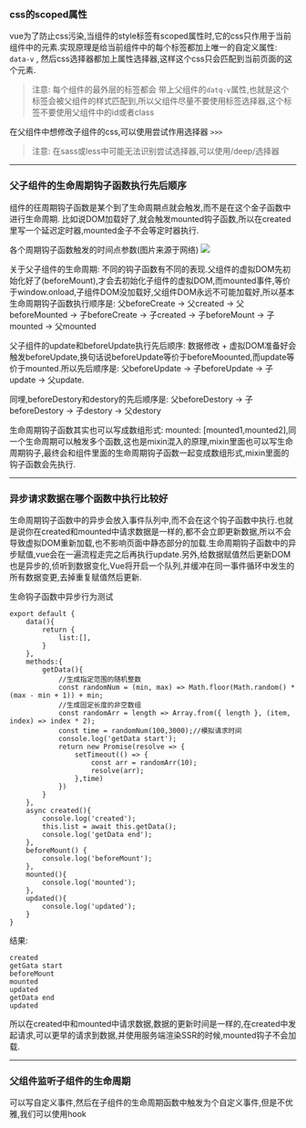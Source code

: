 ### **css的scoped属性**

vue为了防止css污染,当组件的style标签有scoped属性时,它的css只作用于当前组件中的元素.实现原理是给当前组件中的每个标签都加上唯一的自定义属性: `data-v` , 然后css选择器都加上属性选择器,这样这个css只会匹配到当前页面的这个元素.

> 注意: 每个组件的最外层的标签都会 带上父组件的`datq-v`属性,也就是这个标签会被父组件的样式匹配到,所以父组件尽量不要使用标签选择器,这个标签不要使用父组件中的id或者class

在父组件中想修改子组件的css,可以使用尝试作用选择器 `>>>`
> 注意: 在sass或less中可能无法识别尝试选择器,可以使用/deep/选择器

---

### **父子组件的生命周期钩子函数执行先后顺序**
组件的彺周期钩子函数是某个到了生命周期点就会触发,而不是在这个金子函数中进行生命周期. 比如说DOM加载好了,就会触发mounted钩子函数,所以在created里写一个延迟定时器,mounted金子不会等定时器执行.

各个周期钩子函数触发的时间点参数(图片来源于网络)
![](https://user-gold-cdn.xitu.io/2019/9/26/16d6c8f3c5cace22?imageslim)

关于父子组件的生命周期: 不同的钩子函数有不同的表现.父组件的虚拟DOM先初始化好了(beforeMount),才会去初始化子组件的虚拟DOM,而mounted事件,等价于window.onload,子组件DOM没加载好,父组件DOM永远不可能加载好,所以基本生命周期钩子函数执行顺序是: 父beforeCreate -> 父created -> 父beforeMounted -> 子beforeCreate -> 子created -> 子beforeMount -> 子mounted -> 父mounted

父子组件的update和beforeUpdate执行先后顺序: 数据修改 + 虚拟DOM准备好会触发beforeUpdate,换句话说beforeUpdate等价于beforeMoounted,而update等价于mounted.所以先后顺序是: 父beforeUpdate -> 子beforeUpdate -> 子update -> 父update.

同埋,beforeDestory和destory的先后顺序是: 父beforeDestory -> 子beforeDestory -> 子destory -> 父destory

生命周期钩子函数其实也可以写成数组形式: mounted: [mounted1,mounted2],同一个生命周期可以触发多个函数,这也是mixin混入的原理,mixin里面也可以写生命周期钩子,最终会和组件里面的生命周期钩子函数一起变成数组形式,mixin里面的钩子函数会先执行.

---

### **异步请求数据在哪个函数中执行比较好**

生命周期钩子函数中的异步会放入事件队列中,而不会在这个钩子函数中执行.也就是说你在created和mounted中请求数据是一样的,都不会立即更新数据,所以不会导致虚拟DOM重新加载,也不影响页面中静态部分的加载.生命周期钩子函数中的异步赋值,vue会在一遍流程走完之后再执行update.另外,给数据赋值然后更新DOM也是异步的,侦听到数据变化,Vue将开启一个队列,并缓冲在同一事件循环中发生的所有数据变更,去掉重复赋值然后更新.

生命钩子函数中异步行为测试

```
export default {
    data(){
        return {
            list:[],
        }
    },
    methods:{
        getData(){
            //生成指定范围的随机整数
            const randomNum = (min, max) => Math.floor(Math.random() * (max - min + 1)) + min; 
            //生成固定长度的非空数组
            const randomArr = length => Array.from({ length }, (item, index) => index * 2); 
            const time = randomNum(100,3000);//模拟请求时间
            console.log('getData start');
            return new Promise(resolve => {
                setTimeout(() => {
                    const arr = randomArr(10);
                    resolve(arr);
                },time)
            })
        }
    },
    async created(){
        console.log('created');
        this.list = await this.getData();
        console.log('getData end');
    },
    beforeMount() {
        console.log('beforeMount');
    },
    mounted(){
        console.log('mounted');
    },
    updated(){
        console.log('updated');
    }
}

```

结果: 

```
created
getGata start
beforeMount
mounted
updated
getData end
updated
```

所以在created中和mounted中请求数据,数据的更新时间是一样的,在created中发起请求,可以更早的请求到数据,并使用服务端渲染SSR的时候,mounted钩子不会加载.

---

### **父组件监听子组件的生命周期**

可以写自定义事件,然后在子组件的生命周期函数中触发为个自定义事件,但是不优雅,我们可以使用hook